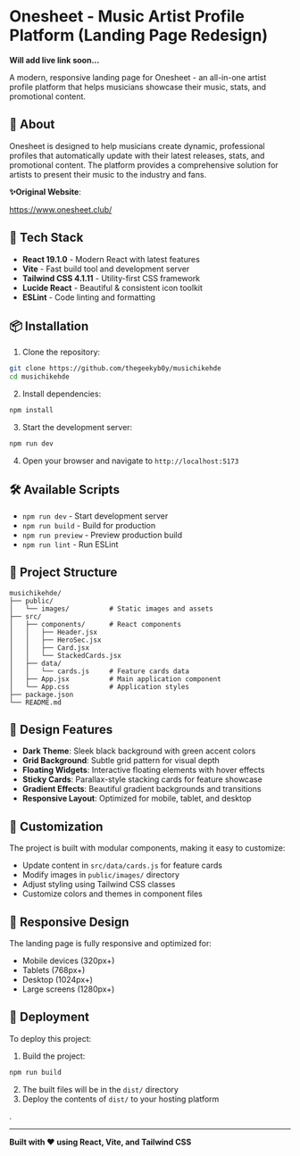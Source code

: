 # Onesheet - Music Artist Profile Platform (Landing Page Redesign)

**Will add live link soon...**

A modern, responsive landing page for Onesheet - an all-in-one artist profile platform that helps musicians showcase their music, stats, and promotional content.

## 🎵 About

Onesheet is designed to help musicians create dynamic, professional profiles that automatically update with their latest releases, stats, and promotional content. The platform provides a comprehensive solution for artists to present their music to the industry and fans.

**✨Original Website**:

https://www.onesheet.club/

## 🚀 Tech Stack

- **React 19.1.0** - Modern React with latest features
- **Vite** - Fast build tool and development server
- **Tailwind CSS 4.1.11** - Utility-first CSS framework
- **Lucide React** - Beautiful & consistent icon toolkit
- **ESLint** - Code linting and formatting

## 📦 Installation

1. Clone the repository:

```bash
git clone https://github.com/thegeekyb0y/musichikehde
cd musichikehde
```

2. Install dependencies:

```bash
npm install
```

3. Start the development server:

```bash
npm run dev
```

4. Open your browser and navigate to `http://localhost:5173`

## 🛠️ Available Scripts

- `npm run dev` - Start development server
- `npm run build` - Build for production
- `npm run preview` - Preview production build
- `npm run lint` - Run ESLint

## 📁 Project Structure

```
musichikehde/
├── public/
│   └── images/          # Static images and assets
├── src/
│   ├── components/      # React components
│   │   ├── Header.jsx
│   │   ├── HeroSec.jsx
│   │   ├── Card.jsx
│   │   └── StackedCards.jsx
│   ├── data/
│   │   └── cards.js     # Feature cards data
│   ├── App.jsx          # Main application component
│   └── App.css          # Application styles
├── package.json
└── README.md
```

## 🎨 Design Features

- **Dark Theme**: Sleek black background with green accent colors
- **Grid Background**: Subtle grid pattern for visual depth
- **Floating Widgets**: Interactive floating elements with hover effects
- **Sticky Cards**: Parallax-style stacking cards for feature showcase
- **Gradient Effects**: Beautiful gradient backgrounds and transitions
- **Responsive Layout**: Optimized for mobile, tablet, and desktop

## 🔧 Customization

The project is built with modular components, making it easy to customize:

- Update content in `src/data/cards.js` for feature cards
- Modify images in `public/images/` directory
- Adjust styling using Tailwind CSS classes
- Customize colors and themes in component files

## 📱 Responsive Design

The landing page is fully responsive and optimized for:

- Mobile devices (320px+)
- Tablets (768px+)
- Desktop (1024px+)
- Large screens (1280px+)

## 🚀 Deployment

To deploy this project:

1. Build the project:

```bash
npm run build
```

2. The built files will be in the `dist/` directory
3. Deploy the contents of `dist/` to your hosting platform

.

---

**Built with ❤️ using React, Vite, and Tailwind CSS**
